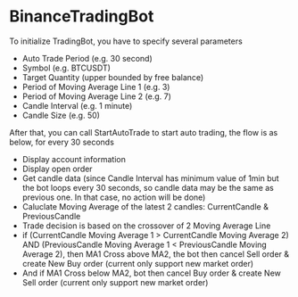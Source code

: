 # BinanceTradingBot

To initialize TradingBot, you have to specify several parameters
- Auto Trade Period (e.g. 30 second)
- Symbol (e.g. BTCUSDT)
- Target Quantity (upper bounded by free balance)
- Period of Moving Average Line 1 (e.g. 3)
- Period of Moving Average Line 2 (e.g. 7)
- Candle Interval (e.g. 1 minute)
- Candle Size (e.g. 50)

After that, you can call StartAutoTrade to start auto trading, the flow is as below, for every 30 seconds
- Display account information
- Display open order
- Get candle data (since Candle Interval has minimum value of 1min but the bot loops every 30 seconds, so candle data may be the same as previous one. In that case, no action will be done)
- Caluclate Moving Average of the latest 2 candles: CurrentCandle & PreviousCandle
- Trade decision is based on the crossover of 2 Moving Average Line
- if (CurrentCandle Moving Average 1 > CurrentCandle Moving Average 2) AND (PreviousCandle Moving Average 1 < PreviousCandle Moving Average 2), then MA1 Cross above MA2, the bot then cancel Sell order & create New Buy order (current only support new market order)
- And if MA1 Cross below MA2, bot then cancel Buy order & create New Sell order (current only support new market order)
